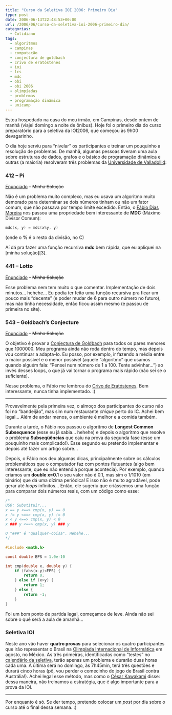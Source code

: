 ```yaml
---
title: "Curso da Seletiva IOI 2006: Primeiro Dia"
type: post
date: 2006-06-13T22:48:53+00:00
url: /2006/06/curso-da-seletiva-ioi-2006-primeiro-dia/
categorias:
  - Cotidiano
tags:
  - algoritmos
  - campinas
  - computação
  - conjectura de goldbach
  - crivo de eratóstenes
  - ioi
  - lcs
  - mdc
  - obi
  - obi 2006
  - olimpíadas
  - problemas
  - programação dinâmica
  - unicamp
---
```


Estou hospedado na casa do meu irmão, em Campinas, desde ontem de manhã (viajei domingo a noite de ônibus). Hoje foi o primeiro dia do curso preparatório para a seletiva da IOI2006, que começou às 9h00 devagarinho.

O dia hoje serviu para “nivelar” os participantes e treinar um pouquinho a resolução de problemas. De manhã, algumas pessoas tiveram uma aula sobre estruturas de dados, grafos e o básico de programação dinâmica e outras (a maioria) resolveram três problemas da [Universidade de Valladollid][1]:

### 412 – Pi

[Enunciado][2] – ~~Minha Solução~~

Não é um problema muito complexo, mas eu usava um algoritmo muito demorado para determinar se dois números tinham ou não um fator comum, que não passava por tempo limite excedido. Então, o [Fábio Dias Moreira][4] nos passou uma propriedade bem interessante de **MDC** (Máximo Divisor Comum):

```c
mdc(x, y) = mdc(x%y, y)
```

(onde o **%** é o resto da divisão, no C)

Aí dá pra fazer uma função recursiva **mdc** bem rápida, que eu apliquei na [minha solução][3].

### 441 – Lotto

[Enunciado][5] – ~~Minha Solução~~

Esse problema nem tem muito o que comentar. Implementação de dois minutos… hehehe… Eu podia ter feito uma função recursiva pra ficar um pouco mais “decente” (e poder mudar de 6 para outro número no futuro), mas não tinha necessidade, então ficou assim mesmo (e passou de primeira no site).

### 543 – Goldbach’s Conjecture

[Enunciado][7] – ~~Minha Solução~~

O objetivo é provar a [Conjectura de Goldbach][9] para todos os pares menores que 1000000. Meu programa ainda não roda dentro do tempo, mas depois vou continuar a adapta-lo. Eu posso, por exemplo, ir fazendo a média entre o maior possível e o menor possível (aquele “algoritmo” que usamos quando alguém fala: “Pensei num número de 1 a 100. Tente advinhar…”) ao invés desses loops, o que já vai tornar o programa mais rápido (não sei se o suficiente).

Nesse problema, o Fábio me lembrou do [Crivo de Eratóstenes][10]. Bem interessante, nunca tinha implementado. :)

---

Provavelmente pela primeira vez, o almoço dos participantes do curso não foi no “bandeijão”, mas sim num restaurante _chique_ perto do IC. Achei bem legal… Além de andar menos, o ambiente é melhor e a comida também.

Durante a tarde, o Fábio nos passou o algoritmo de **Longest Common Subsequence** (esse eu já sabia… hehehe) e depois o algoritmo que resolve o problema **Subseqüências** que caiu na prova da segunda fase (esse um pouquinho mais complicado!). Esse segundo eu pretendo implementar e depois até fazer um artigo sobre…

Depois, o Fábio nos deu algumas dicas, principalmente sobre os cálculos problemáticos que o computador faz com pontos flutuantes (algo bem interessante, que eu não entendia porque acontecia). Por exemplo, quando criamos um **double x=0.1** o seu valor não é 0.1, mas sim o 1/1010 (em binário) que dá uma dízima periódica! E isso não é muito agradável, pode gerar até _loops_ infinitos… Então, ele sugeriu que criássemos uma função para comparar dois números reais, com um código como esse:

```c
/*
USO: Substituir...
x == y <==> cmp(x, y) == 0
x != y <==> cmp(x, y) != 0
x < y <==> cmp(x, y) < 0
x ### y <==> cmp(x, y) ### y

O "###" é "qualquer-coisa". Hehehe...
*/

#include <math.h>

const double EPS = 1.0e-10

int cmp(double x, double y) {
	if (fabs(x-y)<EPS) {
		return 0;
	} else if (x>y) {
		return 1;
	} else {
		return -1;
	}
}
```

Foi um bom ponto de partida legal, começamos de leve. Ainda não sei sobre o quê será a aula de amanhã…

### Seletiva IOI

Neste ano vão haver **quatro provas** para selecionar os quatro participantes que irão representar o Brasil na [Olimpíada Internacional de Informática][11] em agosto, no México. As três primeiras, identificadas como “testes” no [calendário da seletiva][12], terão apenas um problema e durarão duas horas cada uma. A última será no domingo, às 7h45min, terá três questões e durará cinco horas (pô, vou perder o comecinho do jogo de Brasil contra Austrália!). Achei legal esse método, mas como o [César Kawakami][13] disse: dessa maneira, não treinamos a estratégia, que é algo importante para a prova da IOI.

---

Por enquanto é só. Se der tempo, pretendo colocar um _post_ por dia sobre o curso até o final dessa semana. :)

[1]: http://acm.uva.es/p/
[2]: http://acm.uva.es/p/v4/412.html
[4]: http://dias.moreira.nom.br/
[5]: http://acm.uva.es/p/v4/441.html
[7]: http://acm.uva.es/p/v5/543.html
[9]: http://pt.wikipedia.org/wiki/Conjectura_de_Goldbach
[10]: http://pt.wikipedia.org/wiki/Erat%C3%B3stenes
[11]: http://olympiads.win.tue.nl/ioi/
[12]: http://www.google.com/calendar/feeds/olimpinf@gmail.com/public/basic
[13]: http://www.firer.info
